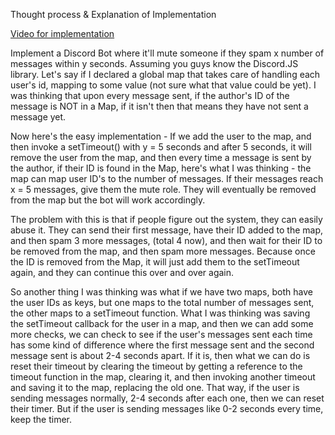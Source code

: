 Thought process & Explanation of Implementation

[Video for implementation](https://youtu.be/xzMiszeTEiI)

Implement a Discord Bot where it'll mute someone if they spam x number of messages within y seconds. Assuming you guys know the Discord.JS library. Let's say if I declared a global map that takes care of handling each user's id, mapping to some value (not sure what that value could be yet). I was thinking that upon every message sent, if the author's ID of the message is NOT in a Map, if it isn't then that means they have not sent a message yet.

Now here's the easy implementation - If we add the user to the map, and then invoke a setTimeout() with y = 5 seconds and after 5 seconds, it will remove the user from the map, and then every time a message is sent by the author, if their ID is found in the Map, here's what I was thinking - the map can map user ID's to the number of messages. If their messages reach x = 5 messages, give them the mute role. They will eventually be removed from the map but the bot will work accordingly.

The problem with this is that if people figure out the system, they can easily abuse it. They can send their first message, have their ID added to the map, and then spam 3 more messages, (total 4 now), and then wait for their ID to be removed from the map, and then spam more messages. Because once the ID is removed from the Map, it will just add them to the setTimeout again, and they can continue this over and over again.

So another thing I was thinking was what if we have two maps, both have the user IDs as keys, but one maps to the total number of messages sent, the other maps to a setTimeout function. What I was thinking was saving the setTimeout callback for the user in a map, and then we can add some more checks, we can check to see if the user's messages sent each time has some kind of difference where the first message sent and the second message sent is about 2-4 seconds apart. If it is, then what we can do is reset their timeout by clearing the timeout by getting a reference to the timeout function in the map, clearing it, and then invoking another timeout and saving it to the map, replacing the old one. That way, if the user is sending messages normally, 2-4 seconds after each one, then we can reset their timer. But if the user is sending messages like 0-2 seconds every time, keep the timer.

